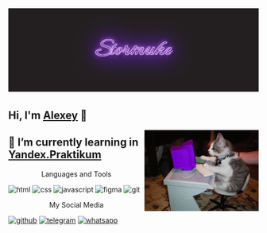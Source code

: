 ![stormuke](https://github.com/Stormuke/Stormuke/blob/main/assets/stormuke.gif?raw=true) 
---

Hi, I'm [Alexey](https://github.com/Stormuke) 👋
---
<img align='right' src="https://raw.githubusercontent.com/Stormuke/Stormuke/main/assets/thecatwritesthecode.gif" width="230">

:rocket:  I’m currently learning in [Yandex.Praktikum](https://practicum.yandex.ru/)
-----
<p style="text-align: center">Languages and Tools</p>

![html](https://img.shields.io/badge/HTML5-090909?style=flat-square&logo=html5)
![css](https://img.shields.io/badge/CSS3-090909?style=flat-square&logo=css3)
![javascript](https://img.shields.io/badge/JavaScript-090909?style=flat-square&logo=javascript)
![figma](https://img.shields.io/badge/Figma-090909?style=flat-square&logo=figma)
![git](https://img.shields.io/badge/Git-090909?style=flat-square&logo=git)


<p style="text-align: center">My Social Media</p>

[![github](https://img.shields.io/badge/GitHub-090909?style=flat-square&logo=github)](https://github.com/Stormuke)
[![telegram](https://img.shields.io/badge/Telegram-090909?style=flat-square&logo=telegram)](https://t.me/stormuke)
[![whatsapp](https://img.shields.io/badge/WhatsApp-090909?style=flat-square&logo=whatsapp)](https://api.whatsapp.com/send?phone=79647171711)
